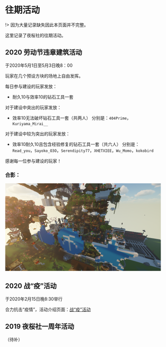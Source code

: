 # 往期活动

!> 因为大量记录缺失因此本页面并不完整。

这里记录了夜桜社的往期活动。

## 2020 劳动节违章建筑活动

于2020年5月1日至5月3日晚8：00

玩家在几个预设方块的场地上自由发挥。

每日参与建设的玩家发放：
- 耐久10与效率10的钻石工具一套

对于建设中突出的玩家发放：
- 效率10无法破坏钻石工具一套（共两人）
分别是：`404Prime`，`Kuriyama_Mirai__`

对于建设中较为突出的玩家发放：
- 效率10耐久10且包含经验修复的钻石工具一套（共六人）
分别是： `Read_you`，`Sayoko_O3O`，`Serendipity77`，`XHETXIEE`，`Wu_Momo`，`kokobird`

感谢每一位参与建设的玩家！

### 合影：

![202051](../../_image/player/202051.png)

## 2020 战“疫”活动

于2020年2月15日晚8:30举行

合力抗击“疫情”，活动介绍页面：[战“疫”活动](https://www.9sakura.com/%e6%88%98%e7%96%ab%e6%b4%bb%e5%8a%a8.html)

## 2019 夜桜社一周年活动

（待补）
